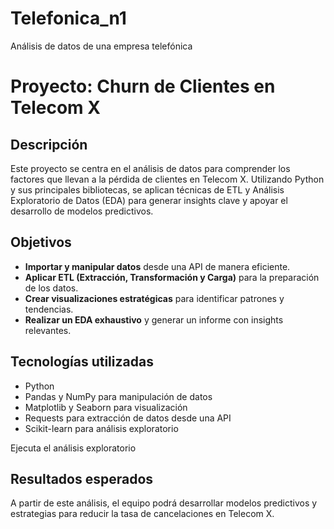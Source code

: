 # Telefonica_n1
Análisis de datos de una empresa telefónica

# Proyecto: Churn de Clientes en Telecom X

## Descripción
Este proyecto se centra en el análisis de datos para comprender los factores que llevan a la pérdida de clientes en Telecom X. Utilizando Python y sus principales bibliotecas, se aplican técnicas de ETL y Análisis Exploratorio de Datos (EDA) para generar insights clave y apoyar el desarrollo de modelos predictivos.

## Objetivos
- **Importar y manipular datos** desde una API de manera eficiente.
- **Aplicar ETL (Extracción, Transformación y Carga)** para la preparación de los datos.
- **Crear visualizaciones estratégicas** para identificar patrones y tendencias.
- **Realizar un EDA exhaustivo** y generar un informe con insights relevantes.

## Tecnologías utilizadas
- Python
- Pandas y NumPy para manipulación de datos
- Matplotlib y Seaborn para visualización
- Requests para extracción de datos desde una API
- Scikit-learn para análisis exploratorio




Ejecuta el análisis exploratorio 

## Resultados esperados
A partir de este análisis, el equipo podrá desarrollar modelos predictivos y estrategias para reducir la tasa de cancelaciones en Telecom X.




